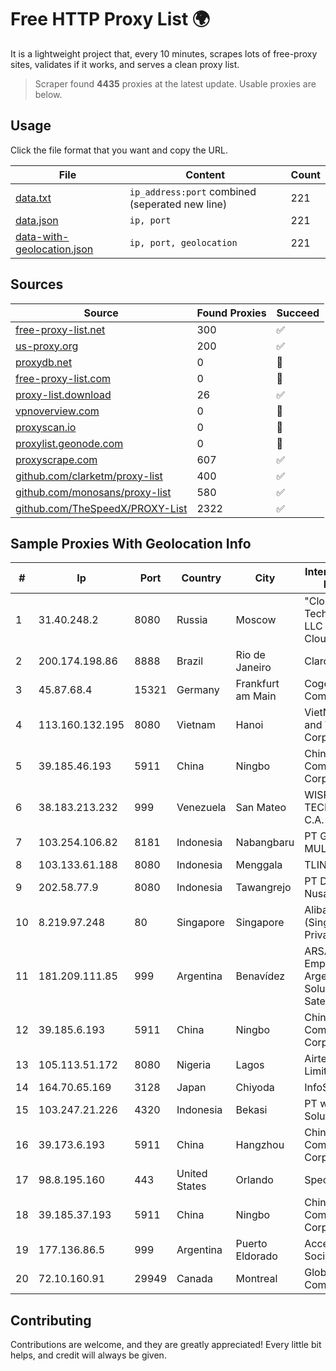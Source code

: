 
# Free HTTP Proxy List 🌍

It is a lightweight project that, every 10 minutes, scrapes lots of free-proxy sites, validates if it works, and serves a clean proxy list.


> Scraper found **4435** proxies at the latest update. Usable proxies are below.

## Usage

Click the file format that you want and copy the URL.


|File|Content|Count|
|----|-------|-----|
|[data.txt](https://raw.githubusercontent.com/themiralay/Proxy-List-World/master/data.txt)|`ip_address:port` combined (seperated new line)|221|
|[data.json](https://raw.githubusercontent.com/themiralay/Proxy-List-World/master/data.json)|`ip, port`|221|
|[data-with-geolocation.json](https://raw.githubusercontent.com/themiralay/Proxy-List-World/master/data-with-geolocation.json)|`ip, port, geolocation`|221|

## Sources

|Source|Found Proxies|Succeed|
|------|-------------|-------|
|[free-proxy-list.net](https://free-proxy-list.net)|300|✅|
|[us-proxy.org](https://www.us-proxy.org)|200|✅|
|[proxydb.net](http://proxydb.net)|0|🚫|
|[free-proxy-list.com](https://free-proxy-list.com/?page=&port=&type%5B%5D=http&type%5B%5D=https&up_time=0&search=Search)|0|🚫|
|[proxy-list.download](https://www.proxy-list.download/HTTP)|26|✅|
|[vpnoverview.com](https://vpnoverview.com/privacy/anonymous-browsing/free-proxy-servers)|0|🚫|
|[proxyscan.io](https://www.proxyscan.io)|0|🚫|
|[proxylist.geonode.com](https://proxylist.geonode.com/api/proxy-list?limit=300&page=1&sort_by=lastChecked&sort_type=desc&protocols=http,https)|0|🚫|
|[proxyscrape.com](https://api.proxyscrape.com/v2/?request=displayproxies&protocol=http&timeout=10000&country=all&ssl=all&anonymity=all)|607|✅|
|[github.com/clarketm/proxy-list](https://raw.githubusercontent.com/clarketm/proxy-list/master/proxy-list-raw.txt)|400|✅|
|[github.com/monosans/proxy-list](https://raw.githubusercontent.com/monosans/proxy-list/main/proxies/http.txt)|580|✅|
|[github.com/TheSpeedX/PROXY-List](https://raw.githubusercontent.com/TheSpeedX/PROXY-List/master/http.txt)|2322|✅|


## Sample Proxies With Geolocation Info

|#|Ip|Port|Country|City|Internet Service Provider|
|-|--|----|-------|----|-------------------------|
|1|31.40.248.2|8080|Russia|Moscow|"Cloud Technologies" LLC trading as Cloud.ru|
|2|200.174.198.86|8888|Brazil|Rio de Janeiro|Claro S.A|
|3|45.87.68.4|15321|Germany|Frankfurt am Main|Cogent Communications|
|4|113.160.132.195|8080|Vietnam|Hanoi|VietNam Post and Telecom Corporation|
|5|39.185.46.193|5911|China|Ningbo|China Mobile Communications Corporation|
|6|38.183.213.232|999|Venezuela|San Mateo|WISP TECNOGER, C.A.|
|7|103.254.106.82|8181|Indonesia|Nabangbaru|PT GIGA PATRA MULTIMEDIA|
|8|103.133.61.188|8080|Indonesia|Menggala|TLINK|
|9|202.58.77.9|8080|Indonesia|Tawangrejo|PT Data Buana Nusantara|
|10|8.219.97.248|80|Singapore|Singapore|Alibaba Cloud (Singapore) Private Limited|
|11|181.209.111.85|999|Argentina|Benavídez|ARSAT - Empresa Argentina de Soluciones Satelitales S.A|
|12|39.185.6.193|5911|China|Ningbo|China Mobile Communications Corporation|
|13|105.113.51.172|8080|Nigeria|Lagos|Airtel Networks Limited|
|14|164.70.65.169|3128|Japan|Chiyoda|InfoSphere|
|15|103.247.21.226|4320|Indonesia|Bekasi|PT wifian Solution|
|16|39.173.6.193|5911|China|Hangzhou|China Mobile Communications Corporation|
|17|98.8.195.160|443|United States|Orlando|Spectrum|
|18|39.185.37.193|5911|China|Ningbo|China Mobile Communications Corporation|
|19|177.136.86.5|999|Argentina|Puerto Eldorado|Access AIR Sociedad Simple|
|20|72.10.160.91|29949|Canada|Montreal|GloboTech Communications|



## Contributing

Contributions are welcome, and they are greatly appreciated! Every
little bit helps, and credit will always be given.

